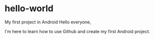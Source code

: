 # hello-world
My first project in Android
Hello everyone,

I'm here to learn how to use Github and create my first Android project.
